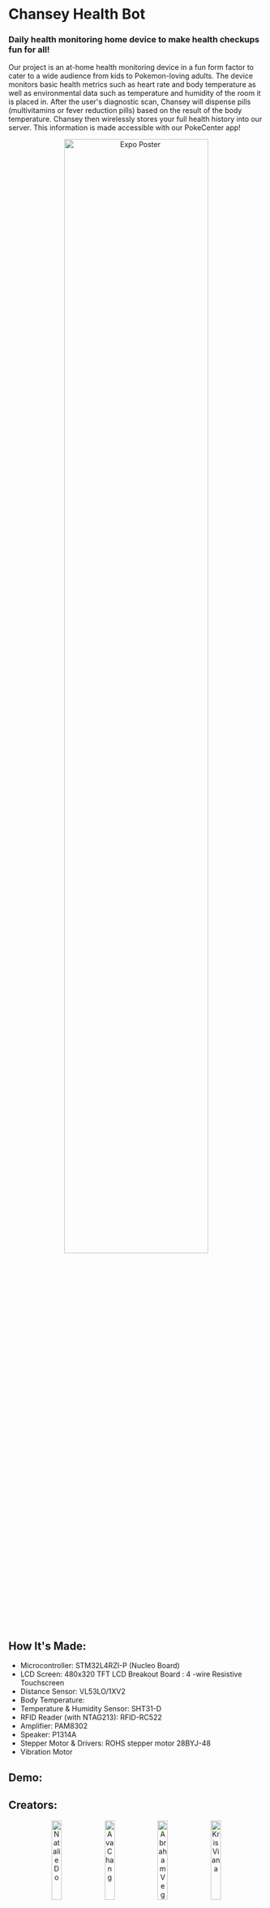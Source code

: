 # Chansey Health Bot
### Daily health monitoring home device to make health checkups fun for all!

Our project is an at-home health monitoring device in a fun form factor to cater to a wide audience from kids to Pokemon-loving adults. The device monitors basic health metrics such as heart rate and body temperature as well as environmental data such as temperature and humidity of the room it is placed in. After the user's diagnostic scan, Chansey will dispense pills (multivitamins or fever reduction pills) based on the result of the body temperature. Chansey then wirelessly stores your full health history into our server. This information is made accessible with our PokeCenter app!
<p align="center">
  <img src="https://github.com/user-attachments/assets/e186d882-ac28-400c-911e-c493140237ad" alt="Expo Poster" width=75%>
</p>

## How It's Made:
- Microcontroller: STM32L4RZI-P (Nucleo Board)
- LCD Screen: 480x320 TFT LCD Breakout Board : 4 -wire Resistive Touchscreen
- Distance Sensor: VL53LO/1XV2
- Body Temperature: 
- Temperature & Humidity Sensor: SHT31-D
- RFID Reader (with NTAG213): RFID-RC522
- Amplifier: PAM8302
- Speaker: P1314A
- Stepper Motor & Drivers: ROHS stepper motor 28BYJ-48
- Vibration Motor

## Demo:

## Creators:
<p align="center">
  <img src="https://github.com/user-attachments/assets/cb69dc84-8b30-41d6-a491-d0635e904a63" alt="Natalie Do" width=20% height=20%>
  <img src="https://github.com/user-attachments/assets/48ffa2cd-6232-49dc-ab59-d49bf1657685" alt="Ava Chang" width=20% height=20%>
  <img src="https://github.com/user-attachments/assets/fd8ae601-eaab-481a-82d9-3279626b37d9" alt="Abraham Vega" width=20% height=20%>
  <img src="https://github.com/user-attachments/assets/52934278-8449-435a-93e7-6df8fb7c5e14" alt="Kris Viana" width=20% height=20%>
  <br>
  Natalie Do,  Ava Chang,  Abraham Vega,  Kris Viana
  </p>

### Special thanks to the EECS373 Staff for all the help and support
Junyi Zhu,  Matt Smith,  James Carl,  Anna Huang,  Joseph Maffetone,  Alec Zettel,  and John McCloskey
